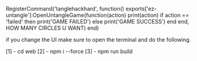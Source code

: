 <!-- Example how to use the export. -->

RegisterCommand('tanglehackhard', function()
  exports['ez-untangle']:OpenUntangleGame(function(action)
    print(action)
    if action == 'failed' then
      print('GAME FAILED')
    else
      print('GAME SUCCESS')
    end
  end, HOW MANY CIRCLES U WANT)
end)

if you change the UI make sure to open the terminal and do the following.

[1] - cd web
[2] - npm i --force
[3] - npm run build